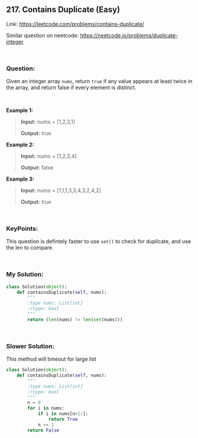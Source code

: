 ## 217. Contains Duplicate (Easy)

Link: https://leetcode.com/problems/contains-duplicate/  

Similar question on neetcode: https://neetcode.io/problems/duplicate-integer

<br>

### Question:
Given an integer array `nums`, return `true` if any value appears at least twice in the array, and return false if every element is distinct.

<br>

**Example 1:**
> **Input:** nums = [1,2,3,1]
> 
> **Output:** true

**Example 2:**
> **Input:** nums = [1,2,3,4]
> 
> **Output:** false

**Example 3:**
> **Input:** nums = [1,1,1,3,3,4,3,2,4,2]
>
> **Output:** true

<br>

### KeyPoints: 
This question is defintely faster to use `set()` to check for duplicate, and use the len to compare.

<br>

### My Solution:
```python
class Solution(object):
    def containsDuplicate(self, nums):
        """
        :type nums: List[int]
        :rtype: bool
        """
        return (len(nums) != len(set(nums)))
```

<br>

### Slower Solution:
This method will timeout for large list

```python
class Solution(object):
    def containsDuplicate(self, nums):
        """
        :type nums: List[int]
        :rtype: bool
        """
        n = 0
        for i in nums:
            if i in nums[n+1:]:
                return True
            n += 1
        return False
```
